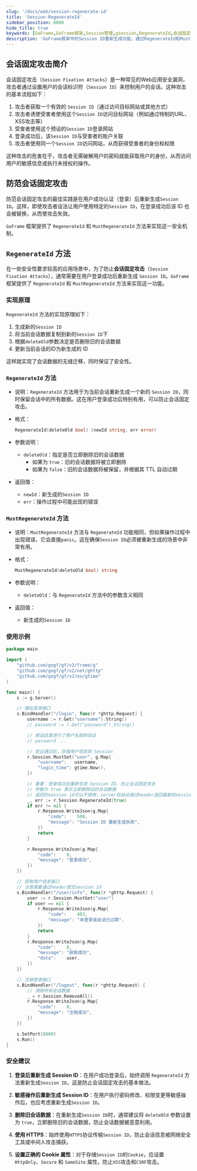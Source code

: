 ```yaml
---
slug: '/docs/web/session-regenerate-id'
title: 'Session-RegenerateId'
sidebar_position: 6000
hide_title: true
keywords: [GoFrame,GoFrame框架,Session管理,gsession,RegenerateId,会话固定攻击,会话安全,Session Fixation,用户认证,安全最佳实践]
description: 'GoFrame框架中的Session ID重新生成功能，通过RegenerateId和MustRegenerateId方法防止会话固定攻击，提高Web应用的安全性。详细介绍了会话固定攻击的原理、危害以及防范方法，并提供了完整的代码示例和安全建议。'
---
```


## 会话固定攻击简介

会话固定攻击（`Session Fixation Attacks`）是一种常见的Web应用安全漏洞，攻击者通过设置用户的会话标识符（`Session ID`）来控制用户的会话。这种攻击的基本流程如下：

1. 攻击者获取一个有效的 `Session ID`（通过访问目标网站或其他方式）
2. 攻击者诱使受害者使用这个`Session ID`访问目标网站（例如通过特制的URL、XSS攻击等）
3. 受害者使用这个预设的`Session ID`登录网站
4. 登录成功后，该`Session ID`与受害者的账户关联
5. 攻击者使用同一个`Session ID`访问网站，从而获得受害者的身份和权限

这种攻击的危害在于，攻击者无需破解用户的密码就能获取用户的身份，从而访问用户的敏感信息或执行未授权的操作。

## 防范会话固定攻击

防范会话固定攻击的最佳实践是在用户成功认证（登录）后重新生成`Session ID`。这样，即使攻击者设法让用户使用特定的`Session ID`，在登录成功后该 ID 也会被替换，从而使攻击失效。

`GoFrame` 框架提供了 `RegenerateId` 和 `MustRegenerateId` 方法来实现这一安全机制。

## `RegenerateId` 方法

在一些安全性要求较高的应用场景中，为了防止**会话固定攻击**（`Session Fixation Attacks`），通常需要在用户登录成功后重新生成 `Session ID`。`GoFrame` 框架提供了 `RegenerateId` 和 `MustRegenerateId` 方法来实现这一功能。

### 实现原理

`RegenerateId` 方法的实现原理如下：

1. 生成新的`Session ID`
2. 将当前会话数据复制到新的`Session ID`下
3. 根据`deleteOld`参数决定是否删除旧的会话数据
4. 更新当前会话的ID为新生成的 ID

这样就实现了会话数据的无缝迁移，同时保证了安全性。

### `RegenerateId` 方法

- 说明：`RegenerateId` 方法用于为当前会话重新生成一个新的 `Session ID`，同时保留会话中的所有数据。这在用户登录成功后特别有用，可以防止会话固定攻击。
- 格式：

    ```go
    RegenerateId(deleteOld bool) (newId string, err error)
    ```

- 参数说明：
  - `deleteOld`：指定是否立即删除旧的会话数据
    - 如果为 `true`：旧的会话数据将被立即删除
    - 如果为 `false`：旧的会话数据将被保留，并根据其 TTL 自动过期

- 返回值：
  - `newId`：新生成的`Session ID`
  - `err`：操作过程中可能出现的错误

### `MustRegenerateId` 方法

- 说明：`MustRegenerateId` 方法与 `RegenerateId` 功能相同，但如果操作过程中出现错误，它会直接`panic`。这在确保`Session ID`必须被重新生成的场景中非常有用。
- 格式：

    ```go
    MustRegenerateId(deleteOld bool) string
    ```

- 参数说明：
  - `deleteOld`：与 `RegenerateId` 方法中的参数含义相同

- 返回值：
  - 新生成的`Session ID`

### 使用示例

```go
package main

import (
	"github.com/gogf/gf/v2/frame/g"
	"github.com/gogf/gf/v2/net/ghttp"
	"github.com/gogf/gf/v2/os/gtime"
)

func main() {
	s := g.Server()

	// 模拟登录接口
	s.BindHandler("/login", func(r *ghttp.Request) {
		username := r.Get("username").String()
		// password := r.Get("password").String()

		// 假设这里进行了用户名密码验证
		// password ...

		// 验证通过后，存储用户信息到 Session
		r.Session.MustSet("user", g.Map{
			"username":   username,
			"login_time": gtime.Now(),
		})

		// 重要：登录成功后重新生成 Session ID，防止会话固定攻击
		// 参数为 true 表示立即删除旧的会话数据
		// 返回的session id可以不使用，server将自动通过header返回最新的session id
		_, err := r.Session.RegenerateId(true)
		if err != nil {
			r.Response.WriteJson(g.Map{
				"code":    500,
				"message": "Session ID 重新生成失败",
			})
			return
		}

		r.Response.WriteJson(g.Map{
			"code":    0,
			"message": "登录成功",
		})
	})

	// 获取用户信息接口
	// 注意需要通过header提交session id
	s.BindHandler("/user/info", func(r *ghttp.Request) {
		user := r.Session.MustGet("user")
		if user == nil {
			r.Response.WriteJson(g.Map{
				"code":    403,
				"message": "未登录或会话已过期",
			})
			return
		}
		r.Response.WriteJson(g.Map{
			"code":    0,
			"message": "获取成功",
			"data":    user,
		})
	})

	// 注销登录接口
	s.BindHandler("/logout", func(r *ghttp.Request) {
		// 清除所有会话数据
		_ = r.Session.RemoveAll()
		r.Response.WriteJson(g.Map{
			"code":    0,
			"message": "注销成功",
		})
	})

	s.SetPort(8000)
	s.Run()
}
```

### 安全建议

1. **登录后重新生成 Session ID**：在用户成功登录后，始终调用 `RegenerateId` 方法重新生成`Session ID`，这是防止会话固定攻击的基本做法。

2. **敏感操作后重新生成 Session ID**：在用户执行密码修改、权限变更等敏感操作后，也应考虑重新生成`Session ID`。

3. **删除旧会话数据**：在重新生成`Session ID`时，通常建议将 `deleteOld` 参数设置为 `true`，立即删除旧的会话数据，防止会话数据被恶意利用。

4. **使用 HTTPS**：始终使用`HTTPS`协议传输`Session ID`，防止会话信息被网络安全工具或中间人攻击捕获。

5. **设置正确的 Cookie 属性**：对于存储`Session ID`的`Cookie`，应设置 `HttpOnly`、`Secure` 和 `SameSite` 属性，防止`XSS`攻击和`CSRF`攻击。


